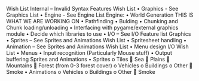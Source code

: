 Wish List
Internal – Invalid Syntax
Features Wish List
•	Graphics -  See Graphics List
•	Engine  - See Engine List
Engine:
•	World Generation THIS IS WHAT WE ARE WORKING ON
•	Pathfinding
•	Bulding
•	Chunking and Chunk loading/unloading
•	Interfacing with pygame/external graphics module
•	Decide which libraries to use
•	I/O – See I/O Feature list
Graphics
•	Sprites – See Sprites and Animations Wish List
•	Spritesheet handling
•	Animation – See Sprites and Animations Wish List
•	Menu design
I/O Wish List
•	Menus
•	Input recognition  (Particularly Mouse stuff)
•	Output buffering
Sprites and Animations
•	Sprites 
	o	Tiles
			Sea
			Plains
			Mountains
			Forest (from 0-3 forest cover)
	o	Vehicles
	o	Buildings
	o	Other
			Smoke
•	Animations
	o	Vehicles
	o	Buildings
	o	Other
			Smoke
